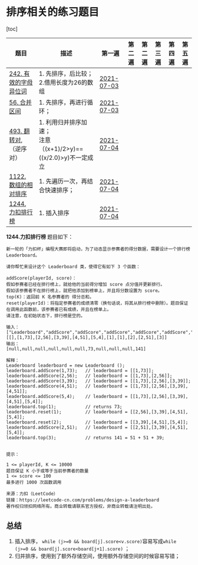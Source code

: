 # 排序相关的练习题目

[toc]

| 题目                                                         | 描述                                                         | 第一遍                                                       | 第二遍 | 第二遍 | 第三遍 | 第四遍 | 第五遍 |
| ------------------------------------------------------------ | ------------------------------------------------------------ | ------------------------------------------------------------ | ------ | ------ | ------ | ------ | ------ |
| [242. 有效的字母异位词](https://leetcode-cn.com/problems/valid-anagram/) | 1. 先排序，后比较；<br />2.借用长度为26的数组                | [2021-07-03](https://gitee.com/lf-ren/arts/blob/master/LeetCodeWP/src/main/java/com/hef/review/review01sort/work01/LeetCode242ValidAnagram.java) |        |        |        |        |        |
| [56. 合并区间](https://leetcode-cn.com/problems/merge-intervals/) | 1. 先排序，再进行循环；                                      | [2021-07-03](https://gitee.com/lf-ren/arts/blob/master/LeetCodeWP/src/main/java/com/hef/review/review01sort/work01/LeetCode56MergeIntervals.java) |        |        |        |        |        |
| [493. 翻转对](https://leetcode-cn.com/problems/reverse-pairs/), （逆序对） | 1. 利用归并排序加速；<br />注意（(x+1)/2>y)==((x/2.0)>y)不一定成立 | [2021-07-04](https://gitee.com/lf-ren/arts/blob/master/LeetCodeWP/src/main/java/com/hef/review/review01sort/work01/LeetCode493ReversePairs.java) |        |        |        |        |        |
| [1122. 数组的相对排序](https://leetcode-cn.com/problems/relative-sort-array/) | 1. 先遍历一次，再结合快速排序；                              | [2021-07-04](https://gitee.com/lf-ren/arts/blob/master/LeetCodeWP/src/main/java/com/hef/review/review01sort/work01/LeetCode1122RelativeSortArray.java) |        |        |        |        |        |
| [1244. 力扣排行榜](https://leetcode-cn.com/problems/design-a-leaderboard/) | 1. 插入排序                                                  | [2021-07-04](https://gitee.com/lf-ren/arts/blob/master/LeetCodeWP/src/main/java/com/hef/review/review01sort/work01/LeetCode1244DesignALeaderboard.java) |        |        |        |        |        |

**1244.力扣排行榜** 题目如下：

```
新一轮的「力扣杯」编程大赛即将启动，为了动态显示参赛者的得分数据，需要设计一个排行榜 Leaderboard。

请你帮忙来设计这个 Leaderboard 类，使得它有如下 3 个函数：

addScore(playerId, score)：
假如参赛者已经在排行榜上，就给他的当前得分增加 score 点分值并更新排行。
假如该参赛者不在排行榜上，就把他添加到榜单上，并且将分数设置为 score。
top(K)：返回前 K 名参赛者的 得分总和。
reset(playerId)：将指定参赛者的成绩清零（换句话说，将其从排行榜中删除）。题目保证在调用此函数前，该参赛者已有成绩，并且在榜单上。
请注意，在初始状态下，排行榜是空的。

输入： 
["Leaderboard","addScore","addScore","addScore","addScore","addScore","top","reset","reset","addScore","top"]
[[],[1,73],[2,56],[3,39],[4,51],[5,4],[1],[1],[2],[2,51],[3]]
输出：
[null,null,null,null,null,null,73,null,null,null,141]

解释： 
Leaderboard leaderboard = new Leaderboard ();
leaderboard.addScore(1,73);   // leaderboard = [[1,73]];
leaderboard.addScore(2,56);   // leaderboard = [[1,73],[2,56]];
leaderboard.addScore(3,39);   // leaderboard = [[1,73],[2,56],[3,39]];
leaderboard.addScore(4,51);   // leaderboard = [[1,73],[2,56],[3,39],[4,51]];
leaderboard.addScore(5,4);    // leaderboard = [[1,73],[2,56],[3,39],[4,51],[5,4]];
leaderboard.top(1);           // returns 73;
leaderboard.reset(1);         // leaderboard = [[2,56],[3,39],[4,51],[5,4]];
leaderboard.reset(2);         // leaderboard = [[3,39],[4,51],[5,4]];
leaderboard.addScore(2,51);   // leaderboard = [[2,51],[3,39],[4,51],[5,4]];
leaderboard.top(3);           // returns 141 = 51 + 51 + 39;


提示：

1 <= playerId, K <= 10000
题目保证 K 小于或等于当前参赛者的数量
1 <= score <= 100
最多进行 1000 次函数调用

来源：力扣（LeetCode）
链接：https://leetcode-cn.com/problems/design-a-leaderboard
著作权归领扣网络所有。商业转载请联系官方授权，非商业转载请注明出处。
```

## 总结

1. 插入排序， `while (j>=0 && board[j].score<v.score)`容易写成`while (j>=0 && board[j].score<board[j+1].score)` ；
2. 归并排序，使用到了额外存储空间，使用额外存储空间的时候容易写错；
